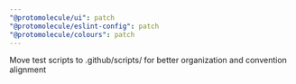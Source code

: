 ```yaml
---
"@protomolecule/ui": patch
"@protomolecule/eslint-config": patch
"@protomolecule/colours": patch
---
```


Move test scripts to .github/scripts/ for better organization and convention alignment
